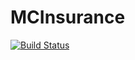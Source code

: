 # MCInsurance

[![Build Status](https://travis-ci.org/mkriele/MCInsurance.jl.png)](https://travis-ci.org/mkriele/MCInsurance.jl)
